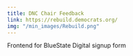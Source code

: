 ```yaml
---
title: DNC Chair Feedback
link: https://rebuild.democrats.org/
img: "/min_images/Rebuild.png"
---
```


Frontend for BlueState Digital signup form